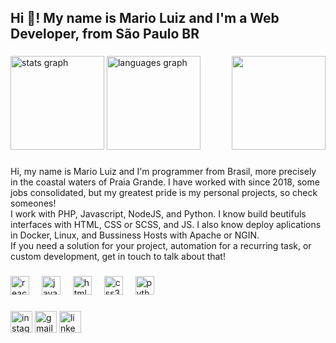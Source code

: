 <h2 align="left">Hi 👋! My name is Mario Luiz and I'm a Web Developer, from São Paulo BR</h2>


###

<div style="display:inline">
    <img src="https://github-readme-stats.vercel.app/api?username=vintalie&hide_title=false&hide_rank=false&show_icons=true&include_all_commits=true&count_private=true&disable_animations=false&theme=dracula&locale=en&hide_border=false" height="150" alt="stats graph"  />
    <img src="https://github-readme-stats.vercel.app/api/top-langs?username=vintalie&locale=en&hide_title=false&layout=compact&card_width=320&langs_count=5&theme=dracula&hide_border=false" height="150" alt="languages graph"  />
    <img align="right" height="150" src="https://avatars.githubusercontent.com/u/71837725?v=4"  />
</div>

###

<p>Hi, my name is Mario Luiz and I'm programmer from Brasil, more precisely in the coastal waters of Praia Grande. I have worked with since 2018, some jobs consolidated, but my greatest pride is my personal projects, so check someones!<br>I work with PHP, Javascript, NodeJS, and Python. I know build beutifuls interfaces with HTML, CSS or SCSS, and JS. I also know deploy aplications in Docker, Linux, and Bussiness Hosts with Apache or NGIN.
<br>If you need a solution for your project, automation for a recurring task, or custom development, get in touch to talk about that!</p>

###

<div align="left">
  <img src="https://cdn.jsdelivr.net/gh/devicons/devicon/icons/electron/electron-original.svg" height="30" alt="react logo"  />
  <img width="12" />
  <img src="https://cdn.jsdelivr.net/gh/devicons/devicon/icons/javascript/javascript-original.svg" height="30" alt="javascript logo"  />
  <img width="12" />
  <img src="https://cdn.jsdelivr.net/gh/devicons/devicon/icons/html5/html5-original.svg" height="30" alt="html5 logo"  />
  <img width="12" />
  <img src="https://cdn.jsdelivr.net/gh/devicons/devicon/icons/css3/css3-original.svg" height="30" alt="css3 logo"  />
  <img width="12" />
  <img src="https://cdn.jsdelivr.net/gh/devicons/devicon/icons/python/python-original.svg" height="30" alt="python logo"  />
  
</div>

###

<div align="left">
  <a href="https://www.instagram.com/_q_mario/"><img src="https://img.shields.io/static/v1?message=Instagram&logo=instagram&label=&color=E4405F&logoColor=white&labelColor=&style=for-the-badge" height="35" alt="instagram logo"  /></a>
  <a href="mailto:marioluizsan@gmail.com"><img src="https://img.shields.io/static/v1?message=Gmail&logo=gmail&label=&color=D14836&logoColor=white&labelColor=&style=for-the-badge" height="35" alt="gmail logo"  /></a>
  <a href="https://www.linkedin.com/in/mario-luiz-19ab9b213/"><img src="https://img.shields.io/static/v1?message=LinkedIn&logo=linkedin&label=&color=0077B5&logoColor=white&labelColor=&style=for-the-badge" height="35" alt="linkedin logo"  /></a>
</div>

###

